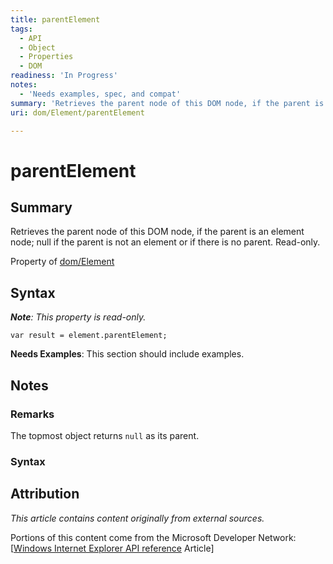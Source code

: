 ```yaml
---
title: parentElement
tags:
  - API
  - Object
  - Properties
  - DOM
readiness: 'In Progress'
notes:
  - 'Needs examples, spec, and compat'
summary: 'Retrieves the parent node of this DOM node, if the parent is an element node; null if the parent is not an element or if there is no parent.  Read-only.'
uri: dom/Element/parentElement

---
```

# parentElement

## Summary

Retrieves the parent node of this DOM node, if the parent is an element node; null if the parent is not an element or if there is no parent. Read-only.

<span data-meta="applies_to" data-type="key">Property of <span data-type="value">[dom/Element](/dom/Element)</span></span>

## Syntax

***Note**: This property is read-only.*

``` {.js}
var result = element.parentElement;
```

**Needs Examples**: This section should include examples.

## Notes

### Remarks

The topmost object returns `null` as its parent.

### Syntax

## Attribution

*This article contains content originally from external sources.*

Portions of this content come from the Microsoft Developer Network: [[Windows Internet Explorer API reference](http://msdn.microsoft.com/en-us/library/ie/hh828809%28v=vs.85%29.aspx) Article]

